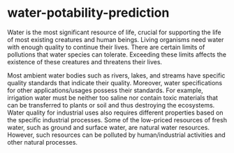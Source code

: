 # water-potability-prediction
Water is the most significant resource of life, crucial for supporting the life of most existing creatures and human beings. Living organisms need water with enough quality to continue their lives. There are certain limits of pollutions that water species can tolerate. Exceeding these limits affects the existence of these creatures and threatens their lives.

Most ambient water bodies such as rivers, lakes, and streams have specific quality standards that indicate their quality. Moreover, water specifications for other applications/usages possess their standards. For example, irrigation water must be neither too saline nor contain toxic materials that can be transferred to plants or soil and thus destroying the ecosystems. Water quality for industrial uses also requires different properties based on the specific industrial processes. Some of the low-priced resources of fresh water, such as ground and surface water, are natural water resources. However, such resources can be polluted by human/industrial activities and other natural processes.
